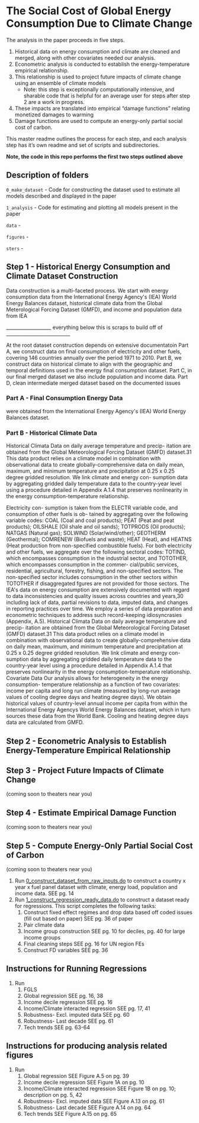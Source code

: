 # The Social Cost of Global Energy Consumption Due to Climate Change

The analysis in the paper proceeds in five steps. 

1. Historical data on energy consumption and climate are cleaned and merged, along with other covariates needed our analysis. 
2. Econometric analysis is conducted to establish the energy-temperature empirical relationship. 
3. This relationship is used to project future impacts of climate change using an ensemble of climate models 
    * Note: this step is exceptionally computationally intensive, and sharable code that is helpful for an average user for steps after step 2 are a work in progress.
4. These impacts are translated into empirical “damage functions” relating monetized damages to warming 
5. Damage functions are used to compute an energy-only partial social cost of carbon. 

This master readme outlines the process for each step, and each analysis step has it’s own readme and set of scripts and subdirectories.

**Note, the code in this repo performs the first two steps outlined above**

## Description of folders

`0_make_dataset` - Code for constructing the dataset used to estimate all models described and displayed in the paper

`1_analysis` - Code for estimating and plotting all models present in the paper

`data` - 

`figures` - 

`sters` -

## Step 1 - Historical Energy Consumption and Climate Dataset Construction

Data construction is a multi-faceted process. We start with energy consumption data from the International Energy Agency's (IEA) World Energy Balances dataset, historical climate data from the Global Meterological Forcing Dataset (GMFD), and income and population data from IEA  



___________________ everything below this is scraps to build off of ___________________________



At the root dataset construction depends on extensive documentatoin Part A, we construct data on final consumption of electricity and other fuels, covering 146 countries annually over the period 1971 to 2010.  Part B, we construct data on historical climate to align with the geographic and temporal definitions used in the energy final consumption dataset. Part C, in our final merged dataset we also include population and income data. Part D, clean intermediate merged dataset based on the documented issues 

### Part A - Final Consumption Energy Data

were obtained from the International Energy Agency's (IEA) World Energy Balances dataset.

### Part B - Historical Climate Data


Historical Climata Data on daily average temperature and precip-
itation are obtained from the Global Meteorological Forcing Dataset (GMFD) dataset.31
This data product relies on a climate model in combination with observational data to
create globally-comprehensive data on daily mean, maximum, and minimum temperature
and precipitation at 0.25 x 0.25 degree gridded resolution. We link climate and energy con-
sumption data by aggregating gridded daily temperature data to the country-year level
using a procedure detailed in Appendix A.1.4 that preserves nonlinearity in the energy
consumption-temperature relationship.



Electricity con-
sumption is taken from the ELECTR variable code, and consumption of other fuels is ob-
tained by aggregating over the following variable codes: COAL (Coal and coal products);
PEAT (Peat and peat products); OILSHALE (Oil shale and oil sands); TOTPRODS
(Oil products); NATGAS (Natural gas); SOLWIND (Solar/wind/other); GEOTHERM
(Geothermal); COMRENEW (Biofuels and waste); HEAT (Heat), and HEATNS (Heat
production from non-specified combustible fuels). For both electricity and other fuels, we
aggregate over the following sectoral codes: TOTIND, which encompasses consumption in
the industrial sector, and TOTOTHER, which encompasses consumption in the commer-
cial/public services, residential, agricultural, forestry, fishing, and non-specified sectors.
The non-specified sector includes consumption in the other sectors within TOTOTHER
if disaggregated fgures are not provided for those sectors.
	The IEA's data on energy consumption are extensively documented with regard to
data inconsistencies and quality issues across countries and years,30 including lack of
data, partial revisions to data, imputed data, and changes in reporting practices over
time. We employ a series of data preparation and econometric techniques to address such
record-keeping idiosyncrasies (Appendix, A.5).
	Historical Climata Data on daily average temperature and precip-
itation are obtained from the Global Meteorological Forcing Dataset (GMFD) dataset.31
This data product relies on a climate model in combination with observational data to
create globally-comprehensive data on daily mean, maximum, and minimum temperature
and precipitation at 0.25 x 0.25 degree gridded resolution. We link climate and energy con-
sumption data by aggregating gridded daily temperature data to the country-year level
using a procedure detailed in Appendix A.1.4 that preserves nonlinearity in the energy
consumption-temperature relationship.
	Covariate Data Our analysis allows for heterogeneity in the energy consumption-
temperature relationship as a function of two covariates: income per capita and long run
climate (measured by long-run average values of cooling degree days and heating degree
days). We obtain historical values of country-level annual income per capita from within
the International Energy Agencys World Energy Balances dataset, which in turn sources
these data from the World Bank. Cooling and heating degree days data are calculated
from GMFD.

## Step 2 - Econometric Analysis to Establish Energy-Temperature Empirical Relationship

## Step 3 - Project Future Impacts of Climate Change 
(coming soon to theaters near you)

## Step 4 - Estimate Empirical Damage Function
(coming soon to theaters near you)

## Step 5 - Compute Energy-Only Partial Social Cost of Carbon
(coming soon to theaters near you)

1. Run [0_construct_dataset_from_raw_inputs.do]() to construct a country x year x fuel panel dataset with climate, energy load, population and income data. SEE pg. 14
2. Run [1_construct_regression_ready_data.do]() to construct a dataset ready for regressions. This script completes the following tasks:
	1. Construct fixed effect regimes and drop data based off coded issues (fill out based on paper) SEE pg. 36 of paper
	2. Pair climate data
	3. Income group construction SEE pg. 10 for deciles, pg. 40 for large income groups
	4. Final cleaning steps SEE pg. 16 for UN region FEs
	5. Construct FD variables SEE pg. 36

## Instructions for Running Regressions
1. Run
    1. FGLS 
    2. Global regression SEE pg. 16, 38
	3. Income decile regression SEE pg. 16
	4. Income/Climate interacted regression SEE pg. 17, 41
	5. Robustness- Excl. imputed data SEE pg. 60
	6. Robustness- Last decade SEE pg. 61
	7. Tech trends SEE pg. 63-64

## Instructions for producing analysis related figures
1. Run
    1. Global regression SEE Figure A.5 on pg. 39
	2. Income decile regression SEE Figure 1A on pg. 10
	3. Income/Climate interacted regression SEE Figure 1B on pg. 10; description on pg. 5, 42
	4. Robustness- Excl. imputed data SEE Figure A.13 on pg. 61
	5. Robustness- Last decade SEE Figure A.14 on pg. 64
	6. Tech trends SEE Figure A.15 on pg. 65